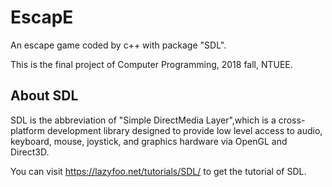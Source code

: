 # EscapE #
An escape game coded by c++ with package "SDL".

This is the final project of Computer Programming, 2018 fall, NTUEE.
## About SDL ##
SDL is the abbreviation of "Simple DirectMedia Layer",which is a cross-platform development library designed to provide low level access to audio, keyboard, mouse, joystick, and graphics hardware via OpenGL and Direct3D.

You can visit https://lazyfoo.net/tutorials/SDL/ to get the tutorial of SDL.

## 
